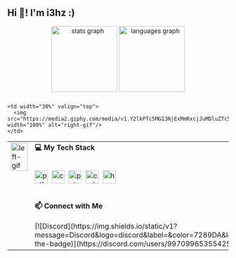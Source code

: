 <h2 align="left">Hi 👋! I'm i3hz :)</h2>

<div align="center">
  <img src="https://github-readme-stats.vercel.app/api?username=i3hz&hide_title=false&hide_rank=false&show_icons=true&include_all_commits=true&count_private=true&disable_animations=false&theme=dracula&locale=en&hide_border=false" height="150" alt="stats graph"  />
  <img src="https://github-readme-stats.vercel.app/api/top-langs?username=i3hz&locale=en&hide_title=false&layout=compact&card_width=320&langs_count=5&theme=dracula&hide_border=false" height="150" alt="languages graph"  />
</div>

###

<table width="100%">
  <tr>
    <td width="30%" valign="top">
      <img src="https://media.giphy.com/media/v1.Y2lkPTc5MGI3NjExMmRxcjJuMDluZTc5OXV3Mnp2Z2ZoZGJlZHVzMHk5NTZucnBmdzJkZyZlcD12MV9naWZzX3NlYXJjaCZjdD1n/pwWaY9rHspjc9lKzYI/giphy.gif" width="100%" alt="left-gif"/>
    </td>
    
  <td width="40%" valign="top">
    <div align="left">
      <strong>💻 My Tech Stack</strong>
      <br><br>
      <p>
        <img src="https://cdn.jsdelivr.net/gh/devicons/devicon/icons/python/python-original.svg" height="30" alt="python logo"  />
        <img width_alias="12" />
        <img src="https://cdn.jsdelivr.net/gh/devicons/devicon/icons/cplusplus/cplusplus-original.svg" height="30" alt="c++ logo"  />
        <img width_alias="12" />
        <img src="https://cdn.jsdelivr.net/gh/devicons/devicon/icons/pytorch/pytorch-original.svg" height="30" alt="pytorch logo"  />
        <img width_alias="12" />
        <img src="https://cdn.simpleicons.org/nvidia/76B900" height="30" alt="cuda logo"  />
        <img width_alias="12" />
        <img src="https://api.iconify.design/simple-icons:huggingface.svg" height="30" alt="huggingface logo"  />
      </p>
      <br>
      <strong>📫 Connect with Me</strong>
      <br><br>
      [![Discord](https://img.shields.io/static/v1?message=Discord&logo=discord&label=&color=7289DA&logoColor=white&style=for-the-badge)](https://discord.com/users/997099653554253914)
    </div>
  </td>
    
    <td width="30%" valign="top">
      <img src="https://media2.giphy.com/media/v1.Y2lkPTc5MGI3NjExMmRxcjJuMDluZTc5OXV3Mnp2Z2ZoZGJlZHVzMHk5NTZucnBmdzJkZyZlcD12MV9naWZzX3NlYXJjaCZjdD1n/EnrH0xdlmT5uBZ9BCe/200.webp" width="100%" alt="right-gif"/>
    </td>
  </tr>
</table>

